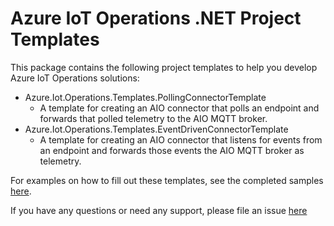 # Azure IoT Operations .NET Project Templates

This package contains the following project templates to help you develop Azure IoT Operations solutions:

 - Azure.Iot.Operations.Templates.PollingConnectorTemplate
    - A template for creating an AIO connector that polls an endpoint and forwards that polled telemetry to the AIO MQTT broker.
 - Azure.Iot.Operations.Templates.EventDrivenConnectorTemplate
    - A template for creating an AIO connector that listens for events from an endpoint and forwards those events the AIO MQTT broker as telemetry.


For examples on how to fill out these templates, see the completed samples [here](https://github.com/Azure/iot-operations-sdks/tree/main/dotnet/samples).

If you have any questions or need any support, please file an issue [here](https://github.com/Azure/iot-operations-sdks/issues)